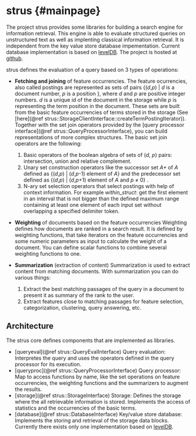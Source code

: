 strus	 {#mainpage}
=====

The project strus provides some libraries for building a search engine
for information retrieval. This engine is able to evaluate structured 
queries on unstructured text as well as implenting classical information
retrieval. It is independent from the key value store database impementation.
Current database implementation is based on <a href="http://leveldb.org">levelDB</a>.
The project is hosted at <a href="https://github.com/patrickfrey/strus">github</a>.

strus defines the evaluation of a query based on 3 types of operations:
* <b>Fetching and joining</b> of feature occurrencies.
  The feature ocurrencies, also called postings are represented as sets of pairs
     {(<i>d</i>,<i>p</i>) |  <i>d</i> is a document number, <i>p</i> is a position }, where 
     <i>d</i> and  <i>p</i> are positive integer numbers.  <i>d</i> is a unique id of the document in
     the storage while <i>p</i> is representing the term position in the document.
     These sets are built from the basic feature occurrencies of terms
     stored in the storage (See [here](@ref strus::StorageClientInterface::createTermPostingIterator)).
     Together with the set join operators provided by the [query processor interface](@ref strus::QueryProcessorInterface),
     you can build representations of more complex structures.
     The basic set join operators are the following:
     1. Basic operators of the boolean algebra of sets of (<i>d</i>, <i>p</i>) pairs: intersection, union and relative complement.
     2. Unary set construction operators like the successor set <i>A+</i> of <i>A</i> defined as {(<i>d</i>,<i>p</i>) | (<i>d</i>,<i>p</i>-1) element of <i>A</i>} and the predecessor set defined as {(<i>d</i>,<i>p</i>) | (<i>d</i>,<i>p</i>+1) element of <i>A</i> and <i>p</i> &ne; 0} .
     3. N-ary set selection operators that select postings with help of context information. For example <i>within_struct</i>: get the first element in an interval that is not bigger than the defined maximum range containing at least one element of each input set without overlapping a specified delimiter token.

* <b>Weighting</b> of documents based on the feature occurrencies
  Weighting defines how documents are ranked in a search result. It is defined by weighting functions, that take iterators on the feature occurrencies and some numeric parameters as input to calculate the weight of a document. You can define scalar functions to combine several weighting functions to one.

* <b>Summarization</b> (extraction of content)
  Summarization is used to extract content from matching documents. With summarization you can do various things:
     1. Extract the best matching passages of the query in a document to present it as summary of the rank to the user.
     2. Extract features close to matching passages for feature selection, categorization, clustering, query answering, etc.


Architecture
-------------

The strus core defines components that are implemented as libraries.

* [queryeval](@ref strus::QueryEvalInterface) Query evaluation: Interpretes the query and uses the operators defined in the query processor for its execution.
* [queryproc](@ref strus::QueryProcessorInterface) Query processor: Map to access functions by name, like the set operations on feature occurrencies, the weighting functions and the summarizers to augment the results.
* [storage](@ref strus::StorageInterface) Storage: Defines the storage where the all retrievable information is stored. Implements the access of statistics and the occurrencies of the basic terms.
* [database](@ref strus::DatabaseInterface)  Key/value store database: Implements the storing and retrieval of the storage data blocks. Currently there exists only one implementation based on <a href="http://leveldb.org">levelDB</a>.




